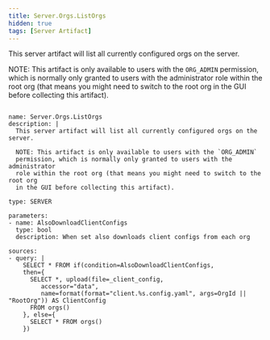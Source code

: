 ```yaml
---
title: Server.Orgs.ListOrgs
hidden: true
tags: [Server Artifact]
---
```


This server artifact will list all currently configured orgs on the server.

NOTE: This artifact is only available to users with the `ORG_ADMIN`
permission, which is normally only granted to users with the administrator
role within the root org (that means you might need to switch to the root org
in the GUI before collecting this artifact).


<pre><code class="language-yaml">
name: Server.Orgs.ListOrgs
description: |
  This server artifact will list all currently configured orgs on the server.

  NOTE: This artifact is only available to users with the `ORG_ADMIN`
  permission, which is normally only granted to users with the administrator
  role within the root org (that means you might need to switch to the root org
  in the GUI before collecting this artifact).

type: SERVER

parameters:
- name: AlsoDownloadClientConfigs
  type: bool
  description: When set also downloads client configs from each org

sources:
- query: |
    SELECT * FROM if(condition=AlsoDownloadClientConfigs,
    then={
      SELECT *, upload(file=_client_config,
         accessor="data",
         name=format(format="client.%s.config.yaml", args=OrgId || "RootOrg")) AS ClientConfig
      FROM orgs()
    }, else={
      SELECT * FROM orgs()
    })

</code></pre>

